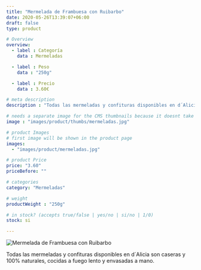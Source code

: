 ```yaml
---
title: "Mermelada de Frambuesa con Ruibarbo"
date: 2020-05-26T13:39:07+06:00
draft: false
type: product

# Overview
overview:
  - label : Categoría
    data : Mermeladas

  - label : Peso
    data : "250g"

  - label : Precio
    data : 3.60€

# meta description
description : "Todas las mermeladas y confituras disponibles en d´Alicia son caseras y 100% naturales, cocidas a fuego lento y envasadas a mano. Utilizamos un mínimo de 60% de fruta, azúcar y pectina de manzana. Conseguimos una confitura menos dulce y mas aromática. Utilizamos un mínimo de 60% de fruta, azúcar y pectina de manzana. La combinación de Frambuesas con Ruibarbo es típica de Bélgica."

# needs a separate image for the CMS thumbnails because it doesnt take arrays (slideshow images)
image : "images/product/thumbs/mermeladas.jpg"

# product Images
# first image will be shown in the product page
images:
  - "images/product/mermeladas.jpg"

# product Price
price: "3.60"
priceBefore: ""

# categories
category: "Mermeladas"

# weight
productWeight : "250g"

# in stock? (accepts true/false | yes/no | si/no | 1/0)
stock: si

---
```

![Mermelada de Frambuesa con Ruibarbo](/images/product/mermeladas.jpg "Mermelada de Frambuesa con Ruibarbo")

Todas las mermeladas y confituras disponibles en d´Alicia son caseras y 100% naturales, cocidas a fuego lento y envasadas a mano.
